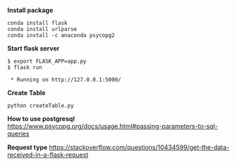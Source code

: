 **Install package**

    conda install flask
    conda install urlparse
    conda install -c anaconda psycopg2



**Start flask server**

    $ export FLASK_APP=app.py
    $ flask run

     * Running on http://127.0.0.1:5000/

**Create Table**

    python createTable.py

**How to use postgresql**
https://www.psycopg.org/docs/usage.html#passing-parameters-to-sql-queries

**Request type**
https://stackoverflow.com/questions/10434599/get-the-data-received-in-a-flask-request